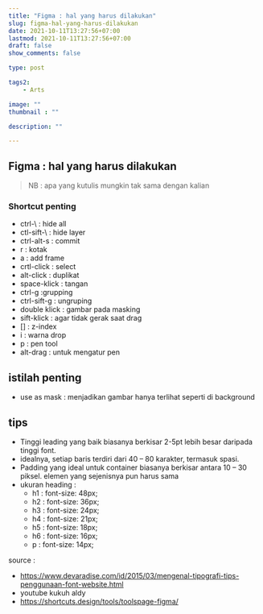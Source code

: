 ```yaml
---
title: "Figma : hal yang harus dilakukan"
slug: figma-hal-yang-harus-dilakukan
date: 2021-10-11T13:27:56+07:00
lastmod: 2021-10-11T13:27:56+07:00
draft: false
show_comments: false

type: post

tags2:
    - Arts

image: ""
thumbnail : ""

description: ""

---
```


## Figma : hal yang harus dilakukan

> NB : apa yang kutulis mungkin tak sama dengan kalian

### Shortcut penting 

- ctrl-\ : hide all
- ctl-sift-\ : hide layer
- ctrl-alt-s : commit
- r : kotak
- a : add frame
- crtl-click : select
- alt-click : duplikat
- space-klick : tangan
- ctrl-g :grupping
- ctrl-sift-g : ungruping
- double klick : gambar pada masking
- sift-klick : agar tidak gerak saat drag
- [] : z-index
- i : warna drop
- p : pen tool
- alt-drag : untuk mengatur pen

## istilah penting

- use as mask : menjadikan gambar hanya terlihat seperti di background


## tips 
- Tinggi leading yang baik biasanya berkisar 2-5pt lebih besar daripada tinggi font.
- idealnya, setiap baris terdiri dari 40 – 80 karakter, termasuk spasi.
- Padding yang ideal untuk container biasanya berkisar antara 10 – 30 piksel. elemen yang sejenisnya pun harus sama
- ukuran heading :
  - h1 : font-size: 48px;
  - h2 : font-size: 36px;
  - h3 : font-size: 24px;
  - h4 : font-size: 21px;
  - h5 : font-size: 18px;
  - h6 : font-size: 16px;
  - p : font-size: 14px;

  
  
source : 
- https://www.devaradise.com/id/2015/03/mengenal-tipografi-tips-penggunaan-font-website.html
- youtube kukuh aldy
- https://shortcuts.design/tools/toolspage-figma/


